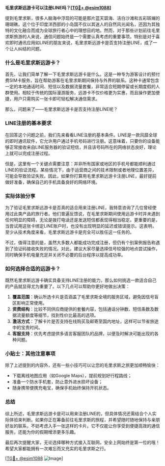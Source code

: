 **毛里求斯远游卡可以注册LINE吗？[[TG💪+ @esim1088](https://t.me/s/esim1088)]**

提到毛里求斯，很多人脑海中浮现的可能是那片蓝天碧海、洁白沙滩和五彩斑斓的珊瑚礁。这个位于印度洋西部的小岛国不仅以其迷人的自然风光闻名，还因为其独特的文化融合而成为全球旅行者心中的理想目的地。然而，对于那些计划前往毛里求斯旅游的人来说，通信问题始终是一个需要认真考虑的重要事项。特别是对于喜欢即时通讯应用如LINE的朋友来说，毛里求斯远游卡是否支持注册LINE，成了一个让人纠结的问题。

### 什么是毛里求斯远游卡？

首先，让我们简单了解一下毛里求斯远游卡是什么。这是一种专为游客设计的预付费SIM卡服务，旨在帮助游客在毛里求斯期间保持与外界的联系。这种卡通常包含一定的本地通话时间、短信以及数据流量套餐，非常适合短期停留或长期度假的人群使用。相较于传统的国际漫游服务，远游卡不仅价格更为实惠，而且操作更加便捷，用户只需购买一张卡即可轻松解决通信需求。

那么，问题来了——毛里求斯远游卡是否支持注册LINE呢？

### LINE注册的基本要求

在回答这个问题之前，我们先来看看LINE注册的基本条件。LINE是一款风靡全球的即时通讯软件，它允许用户通过手机号码进行注册。这意味着，只要你的设备能够正常接收来自LINE服务器的验证短信，并且该号码所在的网络状态良好，理论上就可以完成注册过程。

但是，这里有一个关键点需要注意：并非所有国家或地区的手机号都能顺利通过LINE的验证流程。某些情况下，由于运营商之间的技术限制或者地理位置差异，可能会导致验证失败。因此，如果你打算用毛里求斯远游卡注册LINE，最好提前做好准备，确保自己的手机具备良好的网络环境。

### 实际体验分享

为了验证毛里求斯远游卡是否真的适合用来注册LINE，我特意咨询了几位曾经使用过此类产品的旅行者。他们普遍反馈说，在毛里求斯期间使用远游卡时并未遇到任何明显的障碍，无论是拨打电话还是发送短信都表现得相当稳定。更重要的是，当尝试用这张卡绑定LINE账户时，也没有出现明显的延迟或错误提示。这表明，至少从技术角度来看，毛里求斯远游卡是完全可以胜任这一任务的。

不过，值得注意的是，虽然大多数人都能成功完成注册，但仍有个别案例报告称遇到了验证码接收失败的情况。对此，建议大家尽量选择信号较强的地点尝试操作，同时确保手机电量充足并关闭不必要的后台程序以提高成功率。

### 如何选择合适的远游卡？

既然毛里求斯远游卡确实具备支持LINE注册的能力，那么如何挑选一款适合自己的产品就显得尤为重要了。以下几点可以帮助你更好地做出决策：

1. **覆盖范围**：确认所选卡片是否涵盖了毛里求斯全境的服务区域，避免因信号盲区影响正常使用。
2. **资费结构**：比较不同供应商提供的套餐内容，包括通话分钟数、短信条数及数据流量额度等细节，找到性价比最高的选项。
3. **激活方式**：了解卡片是否支持在线购买及邮寄至国内地址，这样可以节省旅途中的宝贵时间。
4. **客服支持**：优先考虑提供多语言客服团队的品牌，以便及时解决可能出现的各种问题。

### 小贴士：其他注意事项

除了上述提到的内容外，还有一些小技巧可以让您的毛里求斯之旅更加顺畅愉快：

- 下载离线地图应用（如Google Maps），提前规划好行程路线；
- 准备一个防水手机套，防止意外进水损坏设备；
- 随身携带便携充电宝，确保手机始终保持开机状态。

### 总结

综上所述，毛里求斯远游卡是可以用来注册LINE的，但具体情况还需结合个人实际体验来判断。如果你正在筹备前往毛里求斯的旅程，并希望随时随地保持与亲朋好友的联系，不妨考虑入手一张这样的卡片。它不仅能让你享受到便捷高效的通信服务，还能为你的假期增添更多乐趣。

最后再次提醒大家，无论选择哪种方式接入互联网，安全上网始终是第一位的哦！希望大家都能拥有一次难忘而又充实的毛里求斯之行。

[[TG💪+ @esim1088](https://t.me/s/esim1088) ![Image](https://i.postimg.cc/4NQfJmqS/Snipaste-2025-05-13-00-14-12.png)]